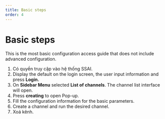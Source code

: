 ```yaml
---
title: Basic steps
order: 4
---
```


# Basic steps

This is the most basic configuration access guide that does not include advanced configuration.

1. Có quyền truy cập vào hệ thống SSAI.
2. Display the default on the login screen, the user input information and press **Login.**
3. On **Sidebar Menu** selected **List of channels**. The channel list interface will open.
4. Press **creating** to open Pop-up.
5. Fill the configuration information for the basic parameters.
6. Create a channel and run the desired channel.
7. Xoá kênh.
